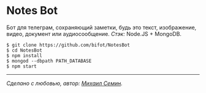 # Notes Bot

Бот для телеграм, сохраняющий заметки, будь это текст, изображение, видео, документ или аудиосообщение. *Стэк:* Node.JS + MongoDB.

```
$ git clone https://github.com/bifot/NotesBot
$ cd NotesBot
$ npm install
$ mongod --dbpath PATH_DATABASE
$ npm start
```
_________

*Сделано с любовью, автор: [Михаил Семин](http://bifot.ru).*
